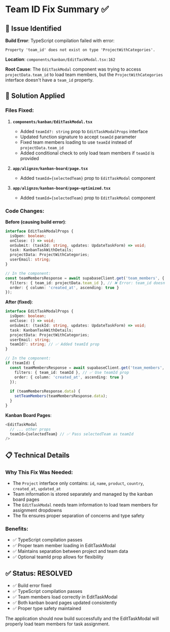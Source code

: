# Team ID Fix Summary ✅

## 🚨 **Issue Identified**

**Build Error**: TypeScript compilation failed with error:
```
Property 'team_id' does not exist on type 'ProjectWithCategories'.
```

**Location**: `components/kanban/EditTaskModal.tsx:162`

**Root Cause**: The `EditTaskModal` component was trying to access `projectData.team_id` to load team members, but the `ProjectWithCategories` interface doesn't have a `team_id` property.

## 🔧 **Solution Applied**

### **Files Fixed**:

1. **`components/kanban/EditTaskModal.tsx`**
   - Added `teamId?: string` prop to `EditTaskModalProps` interface
   - Updated function signature to accept `teamId` parameter
   - Fixed team members loading to use `teamId` instead of `projectData.team_id`
   - Added conditional check to only load team members if `teamId` is provided

2. **`app/alignzo/kanban-board/page.tsx`**
   - Added `teamId={selectedTeam}` prop to `EditTaskModal` component

3. **`app/alignzo/kanban-board/page-optimized.tsx`**
   - Added `teamId={selectedTeam}` prop to `EditTaskModal` component

### **Code Changes**:

**Before (causing build error)**:
```typescript
interface EditTaskModalProps {
  isOpen: boolean;
  onClose: () => void;
  onSubmit: (taskId: string, updates: UpdateTaskForm) => void;
  task: KanbanTaskWithDetails;
  projectData: ProjectWithCategories;
  userEmail: string;
}

// In the component:
const teamMembersResponse = await supabaseClient.get('team_members', {
  filters: { team_id: projectData.team_id }, // ❌ Error: team_id doesn't exist
  order: { column: 'created_at', ascending: true }
});
```

**After (fixed)**:
```typescript
interface EditTaskModalProps {
  isOpen: boolean;
  onClose: () => void;
  onSubmit: (taskId: string, updates: UpdateTaskForm) => void;
  task: KanbanTaskWithDetails;
  projectData: ProjectWithCategories;
  userEmail: string;
  teamId?: string; // ✅ Added teamId prop
}

// In the component:
if (teamId) {
  const teamMembersResponse = await supabaseClient.get('team_members', {
    filters: { team_id: teamId }, // ✅ Use teamId prop
    order: { column: 'created_at', ascending: true }
  });
  
  if (teamMembersResponse.data) {
    setTeamMembers(teamMembersResponse.data);
  }
}
```

**Kanban Board Pages**:
```typescript
<EditTaskModal
  // ... other props
  teamId={selectedTeam} // ✅ Pass selectedTeam as teamId
/>
```

## 📋 **Technical Details**

### **Why This Fix Was Needed**:
- The `Project` interface only contains: `id`, `name`, `product`, `country`, `created_at`, `updated_at`
- Team information is stored separately and managed by the kanban board pages
- The `EditTaskModal` needs team information to load team members for assignment dropdowns
- The fix ensures proper separation of concerns and type safety

### **Benefits**:
- ✅ TypeScript compilation passes
- ✅ Proper team member loading in EditTaskModal
- ✅ Maintains separation between project and team data
- ✅ Optional teamId prop allows for flexibility

## ✅ **Status: RESOLVED**

- ✅ Build error fixed
- ✅ TypeScript compilation passes
- ✅ Team members load correctly in EditTaskModal
- ✅ Both kanban board pages updated consistently
- ✅ Proper type safety maintained

The application should now build successfully and the EditTaskModal will properly load team members for task assignment.
